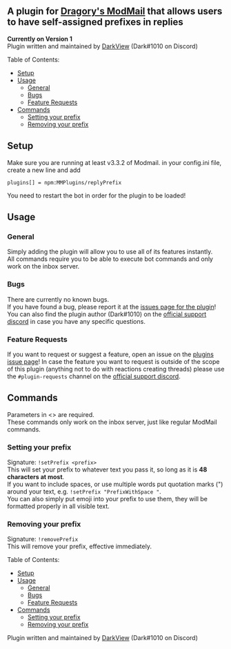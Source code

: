 ## A plugin for [Dragory's ModMail](https://github.com/dragory/modmailbot) that allows users to have self-assigned prefixes in replies  
**Currently on Version 1**  
Plugin written and maintained by [DarkView](https://github.com/DarkView) (Dark#1010 on Discord)  
  
Table of Contents:
- [Setup](#setup)
- [Usage](#usage)
  - [General](#general)
  - [Bugs](#bugs)
  - [Feature Requests](#feature-requests)
- [Commands](#commands)
  - [Setting your prefix](#setting-your-prefix)
  - [Removing your prefix](#removing-your-prefix)

## Setup
Make sure you are running at least v3.3.2 of Modmail.
in your config.ini file, create a new line and add  
```
plugins[] = npm:MMPlugins/replyPrefix
``` 
You need to restart the bot in order for the plugin to be loaded!

## Usage
### General
Simply adding the plugin will allow you to use all of its features instantly.  
All commands require you to be able to execute bot commands and only work on the inbox server.
### Bugs
There are currently no known bugs.  
If you have found a bug, please report it at the [issues page for the plugin](https://github.com/MMPlugins/replyPrefix/issues)!  
You can also find the plugin author (Dark#1010) on the [official support discord](https://discord.gg/vRuhG9R) in case you have any specific questions.
### Feature Requests
If you want to request or suggest a feature, open an issue on the [plugins issue page](https://github.com/MMPlugins/replyPrefix/issues)!
In case the feature you want to request is outside of the scope of this plugin (anything not to do with reactions creating threads) please use the `#plugin-requests` channel on the [official support discord](https://discord.gg/vRuhG9R).
## Commands

Parameters in <> are required.  
These commands only work on the inbox server, just like regular ModMail commands.  
### Setting your prefix
Signature: `!setPrefix <prefix>`  
This will set your prefix to whatever text you pass it, so long as it is **48 characters at most**.  
If you want to include spaces, or use multiple words put quotation marks (") around your text, e.g. `!setPrefix "PrefixWithSpace "`.  
You can also simply put emoji into your prefix to use them, they will be formatted properly in all visible text.

### Removing your prefix
Signature: `!removePrefix`  
This will remove your prefix, effective immediately.


Table of Contents:
- [Setup](#setup)
- [Usage](#usage)
  - [General](#general)
  - [Bugs](#bugs)
  - [Feature Requests](#feature-requests)
- [Commands](#commands)
  - [Setting your prefix](#setting-your-prefix)
  - [Removing your prefix](#removing-your-prefix)
  
Plugin written and maintained by [DarkView](https://github.com/DarkView) (Dark#1010 on Discord)  
